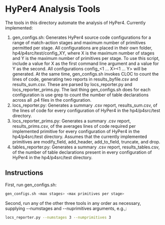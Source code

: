 # HyPer4 Analysis Tools

The tools in this directory automate the analysis of HyPer4.  Currently implemented:

1. gen\_configs.sh: Generates HyPer4 source code configurations for a range of match-action stages and maximum number of primitives permitted per stage.  All configurations are placed in their own folder, hp4/p4src/test/config\_XY, where X is the maximum number of stages and Y is the maximum number of primitives per stage.  To use this script, include a value for X as the first command line argument and a value for Y as the second.  All configurations config\_<1 ... X><1 ... Y> will be generated.  At the same time, gen\_configs.sh invokes CLOC to count the lines of code, generating two reports in results\_byfile.csv and results\_sum.csv.  These are parsed by locs\_reporter.py and locs\_reporter\_prims.py.  The last thing gen\_configs.sh does for each configuration is use grep to count the number of table declarations across all .p4 files in the configuration.
2. locs\_reporter.py: Generates a summary .csv report, results\_sum.csv, of the lines of code for every configuration of HyPer4 in the hp4/p4src/test directory.
3. locs\_reporter\_prims.py: Generates a summary .csv report, results\_prims.csv, of the averages lines of code required per implemented primitive for every configuration of HyPer4 in the hp4/p4src/test directory.  Assumes that the currently implemented primitives are modify\_field, add\_header, add\_to\_field, truncate, and drop.
4. tables\_reporter.py: Generates a summary .csv report, results\_tables.csv, of the number of table declarations present in every configuration of HyPer4 in the hp4/p4src/test directory.

## Instructions

First, run gen\_configs.sh:
```bash
gen_configs.sh <max stages> <max primitives per stage>
```

Second, run any of the other three tools in any order as necessary, supplying --numstages and --nuprimitives arguments, e.g.,:
```bash
locs_reporter.py --numstages 3 --numprimitives 3
```
